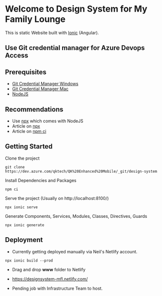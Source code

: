# Welcome to Design System for My Family Lounge
This is static Website built with [Ionic](https://ionicframework.com/docs) (Angular).

## Use Git credential manager for Azure Devops Access

## Prerequisites
- [Git Credential Manager Windows](https://github.com/microsoft/Git-Credential-Manager-for-Windows)
- [Git Credential Manager Mac](https://github.com/microsoft/Git-Credential-Manager-Core#download-and-install)
- [NodeJS](https://nodejs.org/en/)
 
## Recommendations
- Use [npx](https://www.npmjs.com/package/npx) which comes with NodeJS
- Article on [npx](https://medium.com/@maybekatz/introducing-npx-an-npm-package-runner-55f7d4bd282b)
- Article on [npm ci](https://medium.com/better-programming/npm-ci-vs-npm-install-which-should-you-use-in-your-node-js-projects-51e07cb71e26)

## Getting Started
Clone the project
```
git clone https://dev.azure.com/qktech/QK%20Enhanced%20Mobile/_git/design-system
```
Install Dependencies and Packages
```
npm ci
```
Serve the project (Usually on http://localhost:8100/)
```
npx ionic serve
```
Generate Components, Services, Modules, Classes, Directives, Guards
```
npx ionic generate
```
## Deployment
* Currently getting deployed manually via Neil's Netlify account.

```
npx ionic build --prod
```

* Drag and drop **www** folder to Netlify

* https://designsystem-mfl.netlify.com/


* Pending job with Infrastructure Team to host.